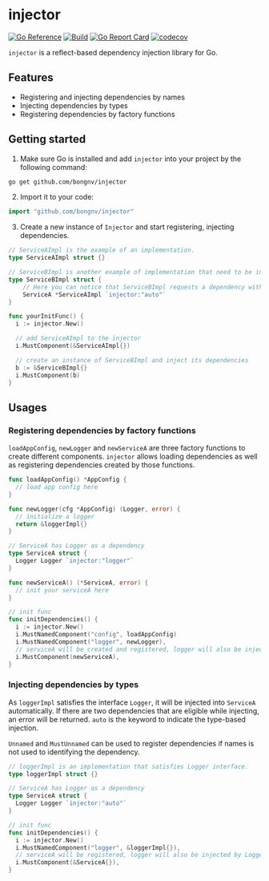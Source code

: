 # injector

[![Go Reference](https://pkg.go.dev/badge/github.com/bongnv/injector.svg)](https://pkg.go.dev/github.com/bongnv/injector)
[![Build](https://github.com/bongnv/injector/workflows/CI/badge.svg)](https://github.com/bongnv/injector/actions?query=workflow%3ACI)
[![Go Report Card](https://goreportcard.com/badge/github.com/bongnv/injector)](https://goreportcard.com/report/github.com/bongnv/injector)
[![codecov](https://codecov.io/gh/bongnv/injector/branch/main/graph/badge.svg?token=RP3ua8huXh)](https://codecov.io/gh/bongnv/injector)

`injector` is a reflect-based dependency injection library for Go.

## Features

- Registering and injecting dependencies by names
- Injecting dependencies by types
- Registering dependencies by factory functions

## Getting started

1. Make sure Go is installed and add `injector` into your project by the following command:

```bash
go get github.com/bongnv/injector
```

2. Import it to your code:

```go
import "github.com/bongnv/injector"
```

3. Create a new instance of `Injector` and start registering, injecting dependencies.

```go
// ServiceAImpl is the example of an implementation.
type ServiceAImpl struct {}

// ServiceBImpl is another example of implementation that need to be injected.
type ServiceBImpl struct {
	// Here you can notice that ServiceBImpl requests a dependency with the type of *ServiceAImpl.
	ServiceA *ServiceAImpl `injector:"auto"`
}

func yourInitFunc() {
  i := injector.New()

  // add ServiceAImpl to the injector
  i.MustComponent(&ServiceAImpl{})

  // create an instance of ServiceBImpl and inject its dependencies
  b := &ServiceBImpl{}
  i.MustComponent(b)
}
```

## Usages

### Registering dependencies by factory functions

`loadAppConfig`, `newLogger` and `newServiceA` are three factory functions to create different components. `injector` allows loading dependencies as well as registering dependencies created by those functions.

```go
func loadAppConfig() *AppConfig {
  // load app config here
}

func newLogger(cfg *AppConfig) (Logger, error) {
  // initialize a logger
  return &loggerImpl{}
}

// ServiceA has Logger as a dependency
type ServiceA struct {
  Logger Logger `injector:"logger"`
}

func newServiceA() (*ServiceA, error) {
  // init your serviceA here
}

// init func
func initDependencies() {
  i := injector.New()
  i.MustNamedComponent("config", loadAppConfig)
  i.MustNamedComponent("logger", newLogger), 
  // serviceA will be created and registered, logger will also be injected
  i.MustComponent(newServiceA),
}
```

### Injecting dependencies by types

As `loggerImpl` satisfies the interface `Logger`, it will be injected into `ServiceA` automatically. If there are two dependencies that are eligible while injecting, an error will be returned. `auto` is the keyword to indicate the type-based injection.

`Unnamed` and `MustUnnamed` can be used to register dependencies if names is not used to identifying the dependency.

```go
// loggerImpl is an implementation that satisfies Logger interface.
type loggerImpl struct {}

// ServiceA has Logger as a dependency
type ServiceA struct {
  Logger Logger `injector:"auto"`
}

// init func
func initDependencies() {
  i := injector.New()
  i.MustNamedComponent("logger", &loggerImpl{}), 
  // serviceA will be registered, logger will also be injected by Logger type
  i.MustComponent(&ServiceA{}),
}
```
